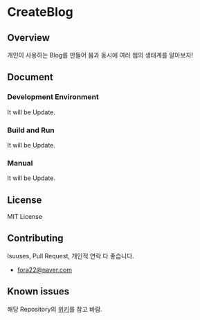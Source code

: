 # CreateBlog

## Overview
개인이 사용하는 Blog를 만들어 봄과 동시에 여러 웹의 생태계를 알아보자!

## Document
### Development Environment
It will be Update.
### Build and Run
It will be Update.
### Manual
It will be Update.

## License
MIT License
## Contributing
Isuuses, Pull Request, 개인적 연락 다 좋습니다.
 - fora22@naver.com
 
## Known issues
해당 Repository의 [위키](https://github.com/fora22/CreateBlog/wiki)를 참고 바람.
